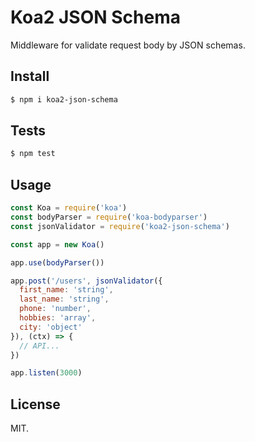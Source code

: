 # Koa2 JSON Schema

Middleware for validate request body by JSON schemas.

## Install

```sh
$ npm i koa2-json-schema
```

## Tests

```sh
$ npm test
```

## Usage

```js
const Koa = require('koa')
const bodyParser = require('koa-bodyparser')
const jsonValidator = require('koa2-json-schema')

const app = new Koa()

app.use(bodyParser())

app.post('/users', jsonValidator({
  first_name: 'string',
  last_name: 'string',
  phone: 'number',
  hobbies: 'array',
  city: 'object'
}), (ctx) => {
  // API...
})

app.listen(3000)
```

## License

MIT.